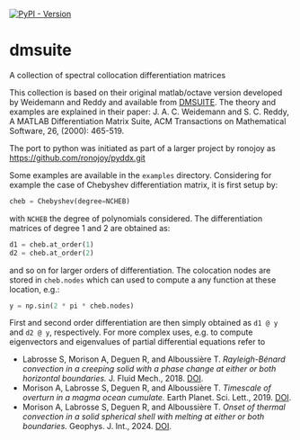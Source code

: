 [![PyPI - Version](https://img.shields.io/pypi/v/dmsuite)](https://pypi.org/project/dmsuite/)

dmsuite
=======

A collection of spectral collocation differentiation matrices

This collection is based on their original matlab/octave version developed by
Weidemann and Reddy and available from
[DMSUITE](http://www.mathworks.com/matlabcentral/fileexchange/29-dmsuite). The
theory and examples are
explained in their paper: J. A. C. Weidemann and S. C. Reddy, A MATLAB
Differentiation Matrix Suite, ACM Transactions on Mathematical Software, 26,
(2000): 465-519.

The port to python was initiated as part of a larger project by
ronojoy as https://github.com/ronojoy/pyddx.git

Some examples are available in the `examples` directory. Considering
for example the case of Chebyshev differentiation matrix, it is first
setup by:

```python
cheb = Chebyshev(degree=NCHEB)
```

with `NCHEB` the degree of polynomials considered. The
differentiation matrices of degree 1 and 2 are obtained as:

```python
d1 = cheb.at_order(1)
d2 = cheb.at_order(2)
```

and so on for larger orders of differentiation. The colocation nodes
are stored in `cheb.nodes` which can used to compute a any function
at these location, e.g.:

```python
y = np.sin(2 * pi * cheb.nodes)
```

First and second order differentiation are then simply obtained as
`d1 @ y` and `d2 @ y`, respectively. For more complex uses,
e.g. to compute eigenvectors and eigenvalues of partial differential
equations refer to

- Labrosse S, Morison A, Deguen R, and Alboussière T. _Rayleigh-Bénard
  convection in a creeping solid with a phase change at either or both
  horizontal boundaries._ J. Fluid Mech., 2018.
  [DOI](https://doi.org/10.1017/jfm.2018.258).
- Morison A, Labrosse S, Deguen R, and Alboussière T. _Timescale of overturn in
  a magma ocean cumulate._ Earth Planet. Sci. Lett., 2019.
  [DOI](http://doi.org/10.1016/j.epsl.2019.03.037).
- Morison A, Labrosse S, Deguen R, and Alboussière T. _Onset of thermal
  convection in a solid spherical shell with melting at either or both
  boundaries._ Geophys. J. Int., 2024.
  [DOI](https://doi.org/10.1093/gji/ggae208).
